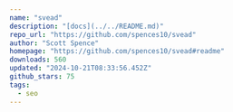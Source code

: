 ```yaml
---
name: "svead"
description: "[docs](../../README.md)"
repo_url: "https://github.com/spences10/svead"
author: "Scott Spence"
homepage: "https://github.com/spences10/svead#readme"
downloads: 560
updated: "2024-10-21T08:33:56.452Z"
github_stars: 75
tags: 
  - seo
---
```

